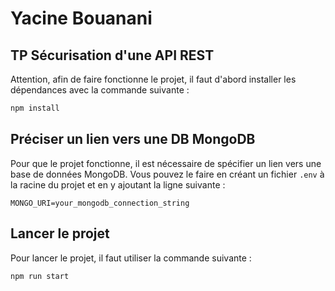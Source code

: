 # Yacine Bouanani

## TP Sécurisation d'une API REST
Attention, afin de faire fonctionne le projet, il faut d'abord installer les dépendances avec la commande suivante :

```bash
npm install
```

## Préciser un lien vers une DB MongoDB
Pour que le projet fonctionne, il est nécessaire de spécifier un lien vers une base de données MongoDB. Vous pouvez le faire en créant un fichier `.env` à la racine du projet et en y ajoutant la ligne suivante :

```
MONGO_URI=your_mongodb_connection_string
```

## Lancer le projet
Pour lancer le projet, il faut utiliser la commande suivante :

```bash
npm run start
```

